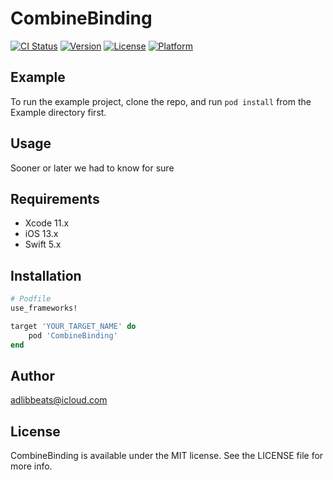 # CombineBinding

[![CI Status](https://img.shields.io/travis/adlibbeats@icloud.com/CombineBinding.svg?style=flat)](https://travis-ci.org/adlibbeats@icloud.com/CombineBinding)
[![Version](https://img.shields.io/cocoapods/v/CombineBinding.svg?style=flat)](https://cocoapods.org/pods/CombineBinding)
[![License](https://img.shields.io/cocoapods/l/CombineBinding.svg?style=flat)](https://cocoapods.org/pods/CombineBinding)
[![Platform](https://img.shields.io/cocoapods/p/CombineBinding.svg?style=flat)](https://cocoapods.org/pods/CombineBinding)

## Example

To run the example project, clone the repo, and run `pod install` from the Example directory first.

## Usage

Sooner or later we had to know for sure

## Requirements

* Xcode 11.x
* iOS 13.x
* Swift 5.x

## Installation

```ruby
# Podfile
use_frameworks!

target 'YOUR_TARGET_NAME' do
    pod 'CombineBinding'
end
```

## Author

adlibbeats@icloud.com

## License

CombineBinding is available under the MIT license. See the LICENSE file for more info.
